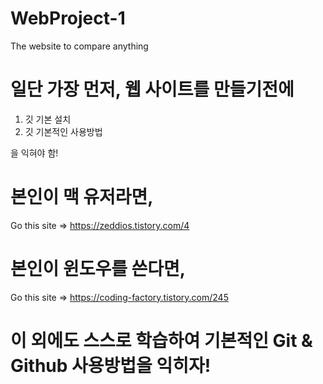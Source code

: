 # WebProject-1
The website to compare anything 

# 일단 가장 먼저, 웹 사이트를 만들기전에

1. 깃 기본 설치
2. 깃 기본적인 사용방법

을 익혀야 함!

# 본인이 맥 유저라면,

Go this site => https://zeddios.tistory.com/4

# 본인이 윈도우를 쓴다면,

Go this site => https://coding-factory.tistory.com/245

# 이 외에도 스스로 학습하여 기본적인 Git & Github 사용방법을 익히자!

